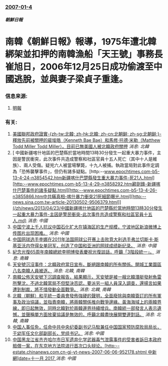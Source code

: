 ### [2007-01-4](/news/2007/01/4/index.md)

##### 朝鮮日報
# 南韓《朝鮮日報》報導，1975年遭北韓綁架並扣押的南韓漁船「天王號」事務長崔旭日，2006年12月25日成功偷渡至中國逃脫，並與妻子梁貞子重逢。




### 信息来源:

1. [明報](https://web.archive.org/web/20070121150904/http://hk.news.yahoo.com/070104/12/1zcgd.html)

### 有关:

1. [ 美國聯邦政府證實-{zh-tw:北韓; zh-hk:北韓; zh-cn:北朝鲜; zh-sg:北朝鲜;}-釋放先前被關押的裴埈皓（Kenneth Bae Bae）和馬修·托德·米勒（Matthew Todd Miller Todd Miller）。目前已無美國人被北韓政府關押](/zh/news/2014/11/8/美國聯邦政府證實-zh-tw-北韓-zh-hk-北韓-zh-cn-北朝鲜-zh-sg-北朝鲜-釋放先前被關.md) _消息: 北韓_
2. [ 中國新疆喀什地區的巴楚縣於當地時間13時30分發生一起重大暴力事件，主因是警民衝突，此次事件共造成警察和社區官員十五人死亡（其中十人是維族）、兩人受傷。疑兇六人被當場擊斃，十九人被捕。執政當局對此事件定調為「恐怖襲擊事件」，但仍有諸多疑點。[http:--www.epochtimes.com-b5-13-4-24-n3854542.htm新疆喀什巴楚縣發生重大暴力事件-死21人.html][http:--www.epochtimes.com-b5-13-4-29-n3858292.htm酈劍鋒-新疆喀什巴楚事件的諸多疑點.html][http:--www.epochtimes.com-b5-13-4-26-n3855866.htm中共瞞真相-喀什暴力衝突21死細節曝光.html][http:--news.sina.com.tw-article-20130502-9506379.html]](/zh/news/2013/04/23/中國新疆喀什地區的巴楚縣於當地時間13時30分發生一起重大暴力事件-主因是警民衝突-此次事件共造成警察和社區官員十五人.md) _消息: 中國_
3. [中国宁波上千人抗议中国石化扩大在镇海区的生产规模，宁波地区新浪微博上传图片出现困难。](/zh/news/2012/10/27/中国宁波上千人抗议中国石化扩大在镇海区的生产规模-宁波地区新浪微博上传图片出现困难.md) _消息: 中國_
4. [ 中国网球选手李娜在2011年法国网球公开赛上击败意大利选手弗兰切斯卡·斯基亚沃内夺得女单冠军，创造了中国和亚洲的网球成绩新纪录。](/zh/news/2011/06/4/中国网球选手李娜在2011年法国网球公开赛上击败意大利选手弗兰切斯卡-斯基亚沃内夺得女单冠军-创造了中国和亚洲的网球成.md) _消息: 中國_
5. [ 紀念光復65周年南韓總統李明博發表慶祝光復談話，呼籲「3階段統一」。](/zh/news/2010/08/16/紀念光復65周年南韓總統李明博發表慶祝光復談話-呼籲-3階段統一.md) _消息: 南韓_
6. [ 天安號沉沒事件：北韓政府當日宣布，斷絕跟南韓的所有關係。開城工業園區八名南韓人員被逐。](/zh/news/2010/05/25/天安號沉沒事件-北韓政府當日宣布-斷絕跟南韓的所有關係-開城工業園區八名南韓人員被逐.md) _消息: 北韓, 南韓_
7. [ 南韓公佈天安號下沉調查報告，結果顯示，天安號是被一艘北韓潛艇發射魚雷所擊沈，不過北韓當局不但堅決否認，要派另一組人員深入調查，還揚言如果遭到制裁，將不惜發動全面戰爭。](/zh/news/2010/05/20/南韓公佈天安號下沉調查報告-結果顯示-天安號是被一艘北韓潛艇發射魚雷所擊沈-不過北韓當局不但堅決否認-要派另一組人員深.md) _消息: 北韓, 南韓_
8. [北韓（朝鮮）和平統一委員會發佈強硬的聲明，全面廢除與南韓簽訂的所有軍事及政治協議，並指責南韓，將兩韓關係推向戰爭邊緣。黃海海域上的兩韓界線，即日起無效，同時北韓對於兩韓邊界持續增兵。南韓統一部發言人表示遺憾，並聲稱單方面放棄協議是無效的，呼籲北韓盡快展開雙邊對話。](/zh/news/2009/01/30/北韓-朝鮮-和平統一委員會發佈強硬的聲明-全面廢除與南韓簽訂的所有軍事及政治協議-並指責南韓-將兩韓關係推向戰爭邊緣-黃.md) _消息: 北韓, 南韓_
9. [中国人事任免，任命中共中央纪委副书记马馼兼任中国国家预防腐败局局长，于幼军任文化部副部长，党组书记。](/zh/news/2007/09/6/中国人事任免-任命中共中央纪委副书记马馼兼任中国国家预防腐败局局长-于幼军任文化部副部长-党组书记.md) _消息: 中國_
10. [ 中国黑龙江省齐齐哈尔市日军遗弃化学武器毒气泄露事件的受害者訴日本政府賠償一案，在东京地方法院进行首次口头辩论。[http:--estate.chinanews.com.cn-gj-yt-news-2007-06-06-952178.shtml 中新網]date=十一月 2017 ](/zh/news/2007/06/6/中国黑龙江省齐齐哈尔市日军遗弃化学武器毒气泄露事件的受害者訴日本政府賠償一案-在东京地方法院进行首次口头辩论-htt.md) _消息: 中國_
